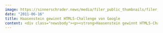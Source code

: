 ```yaml
---
image: https://sinnerschrader.news/media/filer_public_thumbnails/filer_public/96/97/9697e6bb-105f-46b8-ab24-6918987bf04a/varfoldersdjk8pxf42x64d8fxslz8jcc8fc0000gnttmp1ejosw__480x288_q85_crop_subsampling-2_upscale.jpg
date: "2011-06-16"
title: Haasenstein gewinnt HTML5-Challenge von Google
content: <div class="newsbody"><p><strong>Haasenstein gewinnt HTML5-Challenge von Google und DoubleClick<br/></strong><br/>Fliegende Tiere, Kreativität und eine clevere Programmierung haben die Jury der <a href="http&#58;//www.richmediagallery.com/en/">HTML5-Challenge von Google und DoubleClick</a> überzeugt. Die Kreativagentur Haasenstein setzte sich gegen starke Konkurrenz durch und siegte am Ende mit ihrem <a href="http&#58;//www.richmediagallery.com/haasenstein">Entwurf für einen YouTube Masthead</a>, also der Titelwerbefläche auf der YouTube-Startseite.</p><p>Die unabhängige Jury zeige sich „beeindruckt von der innovativen Verwendung von HTML5 und der hohen Effektivität der Einreichung“.</p><p>HTML5 ist eine Weiterentwicklung des bestehenden HTML-Standards. Es ermöglicht dynamische Multimedia-Inhalte ohne zusätzliche Plugins (z.B. Flash) und läuft daher auf besonders vielen Geräten, Plattformen und Browsern.</p><p><a href="http&#58;//www.richmediagallery.com/haasenstein">Haasensteins Sieger-Beitrag</a> wird in den kommenden Wochen auf YouTube geschaltet.</p><p>Timm Hanebeck, Leiter Kreation Haasenstein&#58; “Wir freuen uns über die Auszeichnung. HTML5 eröffnet uns großartige Möglichkeiten, für unsere Kunden attraktive, kreative Inhalte zu schaffen. In seiner Vielfalt öffnet ganz neue Wege in der Web-Kommunikation und Markenführung.”</p><p>Sieger-Beitrag&#58; <a href="http&#58;//www.richmediagallery.com/haasenstein">http&#58;//www.richmediagallery.com/haasenstein</a><br/>Website&#58; <a href="http&#58;//haasenstein.com">http&#58;//haasenstein.com</a></p><p><a class="news-backlink" href="/de/"><svg class="svg-ico svg-ico--arrow-left"><use xlink&#58;href="#arrow-down"></use></svg>Zurück zur Presse Übersicht</a></p></div>
---
```

